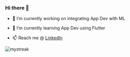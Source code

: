 ### Hi there 👋

- 🔭 I’m currently working on integrating App Dev with ML


- 🌱 I’m currently learning App Dev using Flutter


- 📫 Reach me  @ [LinkedIn](https://www.linkedin.com/in/amspsingh04)


<img src="https://github-readme-streak-stats.herokuapp.com/?user=amspsingh04&theme=tokyonight" alt="mystreak"/>

